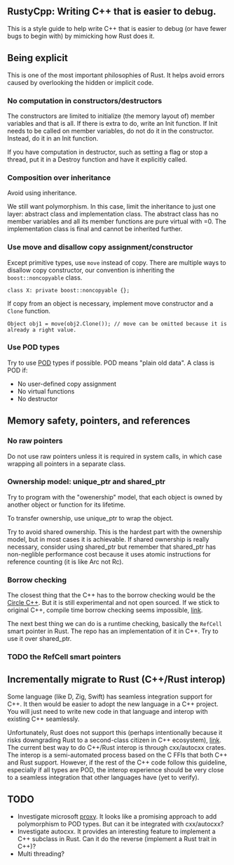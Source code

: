 ## RustyCpp: Writing C++ that is easier to debug.

This is a style guide to help write C++ that is easier to debug (or have fewer bugs to begin with) by mimicking how Rust does it. 

## Being explicit

This is one of the most important philosophies of Rust. It helps avoid errors caused by overlooking the hidden or implicit code.  

### No computation in constructors/destructors 
The constructors are limited to initialize (the memory layout of) member variables and that is all. If there is extra to do, write an Init function. If Init needs to be called on member variables, do not do it in the constructor. Instead, do it in an Init function.

If you have computation in destructor, such as setting a flag or stop a thread, put it in a Destroy function and have it explicitly called.  

### Composition over inheritance
Avoid using inheritance.  

We still want polymorphism. In this case, limit the inheritance to just one layer: abstract class and implementation class. 
The abstract class has no member variables and all its member functions are pure virtual with =0.
The implementation class is final and cannot be inherited further. 

### Use move and disallow copy assignment/constructor
Except primitive types, use `move` instead of copy. There are multiple ways to disallow copy constructor, our convention is inheriting the `boost::noncopyable` class.
```
class X: private boost::noncopyable {};
```

If copy from an object is necessary, implement move constructor and a `Clone` function. 

```
Object obj1 = move(obj2.Clone()); // move can be omitted because it is already a right value. 
```

### Use POD types  
Try to use [POD](https://en.cppreference.com/w/cpp/named_req/PODType) types if possible. POD means "plain old data". A class is POD if:  
* No user-defined copy assignment
* No virtual functions
* No destructor 

## Memory safety, pointers, and references

### No raw pointers

Do not use raw pointers unless it is required in system calls, in which case wrapping all pointers in a separate class. 

### Ownership model: unique_ptr and shared_ptr

Try to program with the "owenership" model, that each object is owned by another object or function for its lifetime. 

To transfer ownership, use unique_ptr to wrap the object. 

Try to avoid shared ownership. This is the hardest part with the ownership model, but in most cases it is achievable. If shared ownership is really necessary, consider using shared_ptr but remember that shared_ptr has non-neglible performance cost because it uses atomic instructions for reference counting (it is like Arc not Rc).   

### Borrow checking
The closest thing that the C++ has to the borrow checking would be the [Circle C++](https://www.circle-lang.org/site/index.html). But it is still experimental and not open sourced. If we stick to original C++, compile time borrow checking seems impossible, [link](https://docs.google.com/document/d/e/2PACX-1vSt2VB1zQAJ6JDMaIA9PlmEgBxz2K5Tx6w2JqJNeYCy0gU4aoubdTxlENSKNSrQ2TXqPWcuwtXe6PlO/pub). 

The next best thing we can do is a runtime checking, basically the `RefCell` smart pointer in Rust. 
The repo has an implementation of it in C++. 
Try to use it over shared_ptr.   


### TODO the RefCell smart pointers


## Incrementally migrate to Rust (C++/Rust interop)
Some language (like D, Zig, Swift) has seamless integration support for C++. It then would be easier to adopt the new language in a C++ project. You will just need to write new code in that language and interop with existing C++ seamlessly. 

Unfortunately, Rust does not support this (perhaps intentionally because it risks downgrading Rust to a second-class citizen in C++ ecosystem), [link](https://internals.rust-lang.org/t/true-c-interop-built-into-the-language/19175/5).
The current best way to do C++/Rust interop is through cxx/autocxx crates. 
The interop is a semi-automated process based on the C FFIs that both C++ and Rust support. 
However, if the rest of the C++ code follow this guideline, especially if all types are POD, the interop experience should be very close to a seamless integration that other languages have (yet to verify).  


## TODO 

* Investigate microsoft [proxy](https://github.com/microsoft/proxy). It looks like a promising approach to add polymorphism to POD types. But can it be integrated with cxx/autocxx?  
* Investigate autocxx. It provides an interesting feature to implement a C++ subclass in Rust. Can it do the reverse (implement a Rust trait in C++)?
* Multi threading? 
